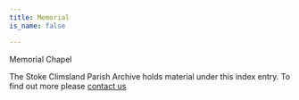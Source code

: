 ```yaml
---
title: Memorial
is_name: false

---
```


Memorial Chapel


The Stoke Climsland Parish Archive holds material under this index entry. To find out more please [contact us](/contact/)

